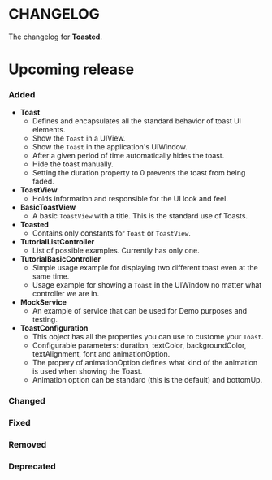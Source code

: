 # CHANGELOG
The changelog for **Toasted**.

# Upcoming release

### Added
- **Toast**
  - Defines and encapsulates all the standard behavior of toast UI elements.
  - Show the `Toast` in a UIView.
  - Show the `Toast` in the application's UIWindow.
  - After a given period of time automatically hides the toast.
  - Hide the toast manually.
  - Setting the duration property to 0 prevents the toast from being faded.
- **ToastView**
  - Holds information and responsible for the UI look and feel.
- **BasicToastView**
  - A basic `ToastView` with a title. This is the standard use of Toasts.
- **Toasted**
  - Contains only constants for `Toast` or `ToastView`.
- **TutorialListController**
  - List of possible examples. Currently has only one.
- **TutorialBasicController**
  - Simple usage example for displaying two different toast even at the same time.
  - Usage example for showing a `Toast` in the UIWindow no matter what controller we are in.
- **MockService**
  - An example of service that can be used for Demo purposes and testing.
- **ToastConfiguration**
  - This object has all the properties you can use to custome your `Toast`.
  - Configurable parameters: duration, textColor, backgroundColor, textAlignment, font and animationOption.
  - The propery of animationOption defines what kind of the animation is used when showing the Toast.
  - Animation option can be standard (this is the default) and bottomUp.

### Changed

### Fixed

### Removed

### Deprecated
